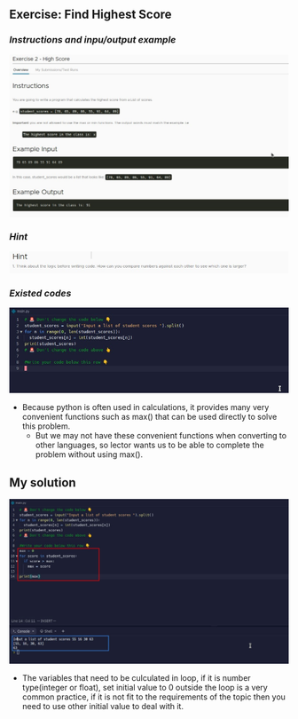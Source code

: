 ## **Exercise: Find Highest Score**

### _Instructions and inpu/output example_

![Alt instructions and example](pic/01.jpg)

### _Hint_

![Alt hint](pic/02.jpg)

### _Existed codes_

![Alt existed codes](pic/03.jpg)

- Because python is often used in calculations, it provides many very convenient functions such as max() that can be used directly to solve this problem.
  - But we may not have these convenient functions when converting to other languages, so lector wants us to be able to complete the problem without using max().

## **My solution**

![Alt solution](pic/04.jpg)

- The variables that need to be culculated in loop, if it is number type(integer or float), set initial value to 0 outside the loop is a very common practice, if it is not fit to the requirements of the topic then you need to use other initial value to deal with it.
